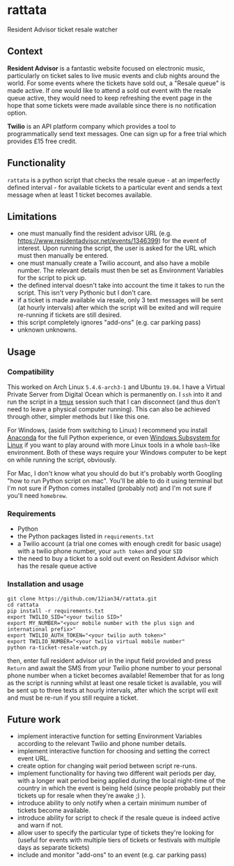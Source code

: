 # rattata 

Resident Advisor ticket resale watcher

## Context

**Resident Advisor** is a fantastic website focused on electronic music, particularly on ticket sales to live music events and club nights around the world. For some events where the tickets have sold out, a "Resale queue" is made active. If one would like to attend a sold out event with the resale queue active, they would need to keep refreshing the event page in the hope that some tickets were made available since there is no notification option. 

**Twilio** is an API platform company which provides a tool to programmatically send text messages. One can sign up for a free trial which provides £15 free credit.

## Functionality

`rattata` is a python script that checks the resale queue - at an imperfectly defined interval - for available tickets to a particular event and sends a text message when at least 1 ticket becomes available.

## Limitations

- one must manually find the resident advisor URL (e.g. https://www.residentadvisor.net/events/1346399) for the event of interest. Upon running the script, the user is asked for the URL which must then manually be entered.
- one must manually create a Twilio account, and also have a mobile number. The relevant details must then be set as Environment Variables for the script to pick up.
- the defined interval doesn't take into account the time it takes to run the script. This isn't very Pythonic but I don't care.
- if a ticket is made available via resale, only 3 text messages will be sent (at hourly intervals) after which the script will be exited and will require re-running if tickets are still desired.
- this script completely ignores "add-ons" (e.g. car parking pass)
- unknown unknowns.

## Usage

### Compatibility 
This worked on Arch Linux `5.4.6-arch3-1` and Ubuntu `19.04`. I have a Virtual Private Server from Digital Ocean which is permanently on. I `ssh` into it and run the script in a [tmux](https://wiki.archlinux.org/index.php/tmux) session such that I can disconnect (and thus don't need to leave a physical computer running). This can also be achieved through other, simpler methods but I like this one.

For Windows, (aside from switching to Linux) I recommend you install [Anaconda](https://docs.anaconda.com/anaconda/install/windows/) for the full Python experience, or even [Windows Subsystem for Linux](https://docs.microsoft.com/en-us/windows/wsl/install-win10) if you want to play around with more Linux tools in a whole `bash`-like environment. Both of these ways require your Windows computer to be kept on while running the script, obviously.

For Mac, I don't know what you should do but it's probably worth Googling "how to run Python script on mac". You'll be able to do it using terminal but I'm not sure if Python comes installed (probably not) and I'm not sure if you'll need `homebrew`.

### Requirements

- Python
- the Python packages listed in `requirements.txt`
- a Twilio account (a trial one comes with enough credit for basic usage) with a twilio phone number, your `auth token` and your `SID`
- the need to buy a ticket to a sold out event on Resident Advisor which has the resale queue active

### Installation and usage

```
git clone https://github.com/12ian34/rattata.git
cd rattata
pip install -r requirements.txt
export TWILIO_SID="<your twilio SID>"
export MY_NUMBER="<your mobile number with the plus sign and international prefix>"
export TWILIO_AUTH_TOKEN="<your twilio auth token>"
export TWILIO_NUMBER="<your twilio virtual mobile number"
python ra-ticket-resale-watch.py
```
then, enter full resident advisor url in the input field provided and press `Return` and await the SMS from your Twilio phone number to your personal phone number when a ticket becomes available! Remember that for as long as the script is running whilst at least one resale ticket is available, you will be sent up to three texts at hourly intervals, after which the script will exit and must be re-run if you still require a ticket.

## Future work

- implement interactive function for setting Environment Variables according to the relevant Twilio and phone number details. 
- implement interactive function for choosing and setting the correct event URL. 
- create option for changing wait period between script re-runs.
- implement functionality for having two different wait periods per day, with a longer wait period being applied during the local night-time of the country in which the event is being held (since people probably put their tickets up for resale when they're awake ;) ).
- introduce ability to only notify when a certain minimum number of tickets become available.
- introduce ability for script to check if the resale queue is indeed active and warn if not.
- allow user to specify the particular type of tickets they're looking for (useful for events with multiple tiers of tickets or festivals with multiple days as separate tickets)
- include and monitor "add-ons" to an event (e.g. car parking pass)
